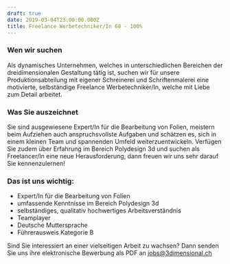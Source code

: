 ```yaml
---
draft: true
date: 2019-03-04T23:00:00.000Z
title: Freelance Werbetechniker/In 60 - 100%
---
```

### Wen wir suchen

Als dynamisches Unternehmen, welches in unterschiedlichen Bereichen der dreidimensionalen Gestaltung tätig ist, suchen wir für unsere Produktionsabteilung mit eigener Schreinerei und Schriftenmalerei eine motivierte, selbständige Freelance Werbetechniker/In, welche mit Liebe zum Detail arbeitet.

### Was Sie auszeichnet

Sie sind ausgewiesene Expert/In für die Bearbeitung von Folien, meistern beim Aufziehen auch anspruchsvollste Aufgaben und schätzen es, sich in einem kleinen Team und spannenden Umfeld weiterzuentwickeln. Verfügen Sie zudem über Erfahrung im Bereich Polydesign 3d und suchen als Freelancer/In eine neue Herausforderung, dann freuen wir uns sehr darauf Sie kennenzulernen!

### Das ist uns wichtig:

* Expert/In für die Bearbeitung von Folien
* umfassende Kenntnisse im Bereich Polydesign 3d
* selbständiges, qualitativ hochwertiges Arbeitsverständnis
* Teamplayer
* Deutsche Muttersprache
* Führerausweis Kategorie B

Sind Sie interessiert an einer vielseitigen Arbeit zu wachsen? Dann senden Sie uns ihre elektronische Bewerbung als PDF an [jobs@3dimensional.ch](mailto:jobs@3dimensional.ch)
